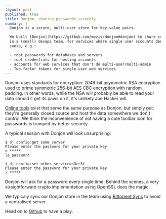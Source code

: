 ```yaml
---
layout: post
published: true
title: Donjon, sharing passwords securely
summary: |
  Donjon is a secure, multi-user store for key-value pairs.

  We built [Donjon](https://github.com/mezis/donjon#donjon) to share credentials
  in a (small) devops team, for services where single user accounts don't make
  sense, e.g.:

  - root passwords for databases and servers
  - root credentials for hosting accounts
  - accounts for web services that don't do multi-user/multi-admin
  - Two-factor tokens for single-user web services.
---
```


Donjon uses standards for encryption: 2048-bit asymmetric RSA encryption used to
prime symmetric 256-bit AES CBC encryption with random padding.  In other words,
while the NSA will probably be able to read your data should it get its paws on
it, it's unlikely Joe Hacker will.

[Online tools](https://lastpass.com) exist that serve the same purpose as
Donjon, but simply put: they're generally closed source and host the data
somewhere we don't control. We think the inconvenience of not having a cute
toolbar icon for passwords is trumped by better security.

A typical session with Donjon will look unsurprising:

```
$ dj config:get some_server
Please enter the password for your private key
> *****
le_password

$ dj config:set other_service=s3cr3t
Please enter the password for your private key
> *****
```

Donjon will ask for a password every single time. Behind the scenes, a very
straightforward crypto implementation using OpenSSL does the magic.

We typicaly sync our Donjon store in the team using [Bittorrent
Sync](http://getsync.com/) to avoid a centralised server.

Head on to [Github](https://github.com/mezis/donjon#donjon) to have a play.

